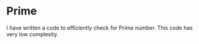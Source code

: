 # Prime
I have written a code to efficiently check for Prime number.
This code has very low complexity.
